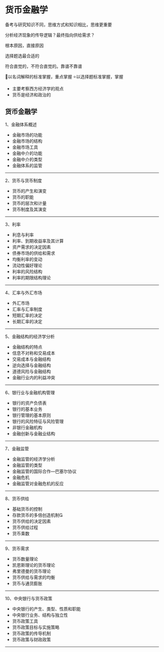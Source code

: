 # 货币金融学

备考与研究知识不同，思维方式和知识相比，思维更重要

分析经济现象的传导逻辑？最终指向供给需求？

根本原因，直接原因

选择题选最合适的

符合直觉的，不符合直觉的。靠谱不靠谱

🌟以名词解释的标准掌握，重点掌握
⭐️以选择题标准掌握，掌握

- 主要考察西方经济学的观点
- 货币是经济和政治的

## 货币金融学

1、金融体系概述

- 金融市场的功能
- 金融市场的结构
- 金融市场工具
- 金融中介的功能
- 金融中介的类型
- 金融体系的监管

---

2、货币与货币制度

- 货币的产生和演变
- 货币的职能
- 货币的层次和计量
- 货币制度及其演变

---

3、利率

- 利息与利率
- 利率、到期收益率及其计算
- 资产需求的决定因素
- 债券市场的供给和需求
- 均衡利率的变动
- 流动性偏好理论
- 利率的风险结构
- 利率的期限结构理论

---

4、汇率与外汇市场

- 外汇市场
- 汇率与汇率制度
- 短期汇率的决定
- 长期汇率的决定

---

5、金融结构的经济学分析

- 金融结构的特点
- 信息不对称和交易成本
- 交易成本与金融结构
- 逆向选择与金融结构
- 道德风险与金融结构
- 金融行业内的利益冲突

---

6、银行业与金融机构管理

- 银行的资产负债表
- 银行的基本业务
- 银行管理的基本原则
- 银行的风险特征与风险管理
- 非银行金融机构
- 金融创新与金融业结构

---

7、金融监管

- 金融监管的经济学分析
- 金融监管的类型
- 金融监管的国际合作—巴塞尔协议
- 金融危机
- 金融监管对金融危机的反应

---

8、货币供给

- 基础货币的控制
- 存款货币的多倍创造机制
- 货币供给的决定因素
- 货币供给过程
- 货币乘数

---

9、货币需求

- 货币数量理论
- 凯恩斯理论的货币理论
- 弗里德曼的货币理论
- 货币供给与需求的均衡
- 货币与通货膨胀

---

10、中央银行与货币政策

- 中央银行的产生、类型、性质和职能
- 中央银行业务、结构与独立性
- 货币政策工具
- 货币政策目标与实施策略
- 货币政策的传导机制
- 货币政策与财政政策

---
